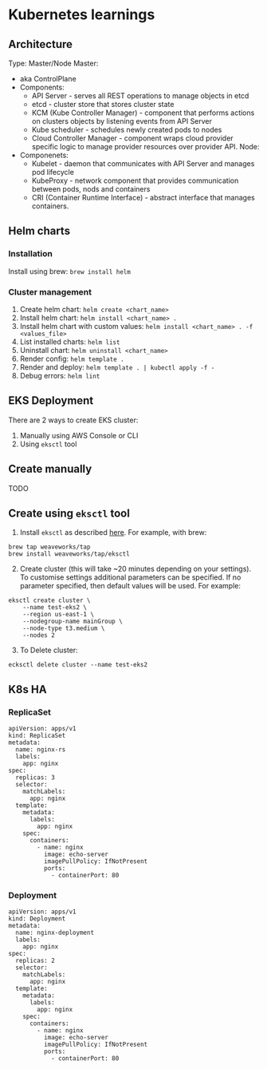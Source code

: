 # Kubernetes learnings
## Architecture
Type: Master/Node
Master:
- aka ControlPlane
- Components:
  - API Server - serves all REST operations to manage objects in etcd
  - etcd - cluster store that stores cluster state
  - KCM (Kube Controller Manager) - component that performs actions on clusters objects by listening events from API Server
  - Kube scheduler - schedules newly created pods to nodes
  - Cloud Controller Manager - component wraps cloud provider specific logic to manage provider resources over provider API.
Node:
- Componenets:
  - Kubelet - daemon that communicates with API Server and manages pod lifecycle
  - KubeProxy - network component that provides communication between pods, nods and containers
  - CRI (Container Runtime Interface) - abstract interface that manages containers.

## Helm charts
### Installation
Install using brew: `brew install helm`

### Cluster management
1. Create helm chart: `helm create <chart_name>`
2. Install helm chart: `helm install <chart_name> .`
3. Install helm chart with custom values: `helm install <chart_name> . -f <values_file>`
4. List installed charts: `helm list`
5. Uninstall chart: `helm uninstall <chart_name>`
6. Render config: `helm template .`
7. Render and deploy: `helm template . | kubectl apply -f -`
8. Debug errors: `helm lint`

## EKS Deployment
There are 2 ways to create EKS cluster:
1. Manually using AWS Console or CLI
2. Using `eksctl` tool

## Create manually
TODO

## Create using `eksctl` tool
1. Install `eksctl` as described [here](https://github.com/weaveworks/eksctl). For example, with brew:
```
brew tap weaveworks/tap
brew install weaveworks/tap/eksctl
```
2. Create cluster (this will take ~20 minutes depending on your settings). To customise settings additional parameters can be specified. If no parameter specified, then default values will be used. For example:
```
eksctl create cluster \
    --name test-eks2 \
    --region us-east-1 \
    --nodegroup-name mainGroup \
    --node-type t3.medium \
    --nodes 2
```
3. To Delete cluster:
```
ecksctl delete cluster --name test-eks2
```

## K8s HA
### ReplicaSet
```
apiVersion: apps/v1
kind: ReplicaSet
metadata:
  name: nginx-rs
  labels:
    app: nginx
spec:
  replicas: 3
  selector:
    matchLabels:
      app: nginx
  template:
    metadata:
      labels:
        app: nginx
    spec:
      containers:
        - name: nginx
          image: echo-server
          imagePullPolicy: IfNotPresent
          ports:
            - containerPort: 80
```
### Deployment
```
apiVersion: apps/v1
kind: Deployment
metadata:
  name: nginx-deployment
  labels:
    app: nginx
spec:
  replicas: 2
  selector:
    matchLabels:
      app: nginx
  template:
    metadata:
      labels:
        app: nginx
    spec:
      containers:
        - name: nginx
          image: echo-server
          imagePullPolicy: IfNotPresent
          ports:
            - containerPort: 80
```
